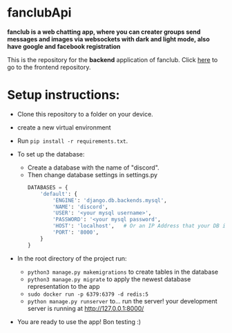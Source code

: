 # fanclubApi
**fanclub is a web chatting app, where you can creater groups send messages and images via websockets with dark and light mode, also have google and facebook registration**

This is the repository for the **backend** application of fanclub. Click [here](https://github.com/GAUTAMSAHARAN/fanclub) to go to the frontend repository.

# Setup instructions:

- Clone this repository to a folder on your device.
- create a new virtual environment 
- Run `pip install -r requirements.txt`.
- To set up the database:
  - Create a database with the name of "discord".
  - Then change database settings in settings.py
    ```python
    DATABASES = {
        'default': {
            'ENGINE': 'django.db.backends.mysql',
            'NAME': 'discord',
            'USER': '<your mysql username>',
            'PASSWORD': '<your mysql password',
            'HOST': 'localhost',   # Or an IP Address that your DB is hosted on
            'PORT': '8000',
        }
    }
    ```
- In the root directory of the project run:
  - `python3 manage.py makemigrations` to create tables in the database
  - `python3 manage.py migrate` to apply the newest database representation to the app
  - `sudo docker run -p 6379:6379 -d redis:5`
  - `python manage.py runserver` to... run the server! your development server is running at http://127.0.0.1:8000/
  
- You are ready to use the app! Bon testing :)
